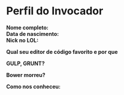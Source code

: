 Perfil do Invocador
========================

**Nome completo:**   
**Data de nascimento:**   
**Nick no LOL:**   

**Qual seu editor de código favorito e por que**   

**GULP, GRUNT?**

**Bower morreu?** 

**Como nos conheceu:**   
